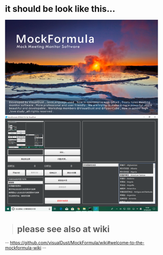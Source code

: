 # it should be look like this...

![](https://github.com/visualDust/WikiMediaURL/blob/master/MockFormula/AboutTheLatestVersion/StartUpPic.png)
![](https://github.com/visualDust/WikiMediaURL/blob/master/MockFormula/AboutTheLatestVersion/ScreenShot.png)

> # please see also at wiki
···
https://github.com/visualDust/MockFormula/wiki#welcome-to-the-mockformula-wiki
···
